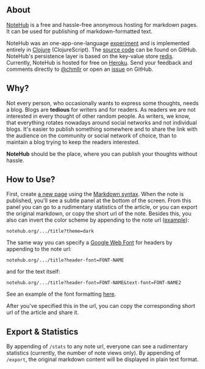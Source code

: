 ## About

[NoteHub](http://notehub.org) is a free and hassle-free anonymous hosting for markdown pages. It can be used for publishing of markdown-formatted text.

NoteHub was an one-app-one-language [experiment](http://notehub.org/2012/6/16/how-notehub-is-built) and is implemented entirely in [Clojure](http://clojure.org) (ClojureScript).
The [source code](https://github.com/chmllr/NoteHub) can be found on GitHub.
NoteHub's persistence layer is based on the key-value store [redis](http://redis.io).
Currently, NoteHub is hosted for free on [Heroku](http://heroku.com).
Send your feedback and comments directly to [@chmllr](http://twitter.com/chmllr) or open an [issue](https://github.com/chmllr/NoteHub/issues) on GitHub.

## Why?
Not every person, who occasionally wants to express some thoughts, needs a blog.
Blogs are __tedious__ for writers and for readers.
As readers we are not interested in every thought of other random people.
As writers, we know, that everything rotates nowadays around social networks and not individual blogs.
It's easier to publish something somewhere and to share the link with the audience on the community or social network of choice, than to maintain a blog trying to keep the readers interested.

__NoteHub__ should be the place, where you can publish your thoughts without hassle.

## How to Use?
First, create [a new page](http://notehub.org/new) using the [Markdown syntax](http://daringfireball.net/projects/markdown/).
When the note is published, you'll see a subtle panel at the bottom of the screen.
From this panel you can go to a rudimentary statistics of the article, or you can export the original markdown, or copy the short url of the note.
Besides this, you also can invert the color scheme by appending to the note url ([example](http://notehub.org/2012/6/16/how-notehub-is-built?theme=dark)):
    
    notehub.org/.../title?theme=dark
    
The same way you can specify a [Google Web Font](http://www.google.com/webfonts/) for headers by appending to the note url:

    notehub.org/.../title?header-font=FONT-NAME
    
and for the text itself:

    notehub.org/.../title?header-font=FONT-NAME&text-font=FONT-NAME2

See an example of the font formatting [here](http://notehub.org/2012/6/16/how-notehub-is-built?header-font=Berkshire+Swash&text-font=Swanky+and+Moo+Moo).

After you've specified this in the url, you can copy the corresponding short url of the article and share it.

## Export & Statistics

By appending of `/stats` to any note url, everyone can see a rudimentary statistics (currently, the number of note views only).
By appending of `/export`, the original markdown content will be displayed in plain text format.

